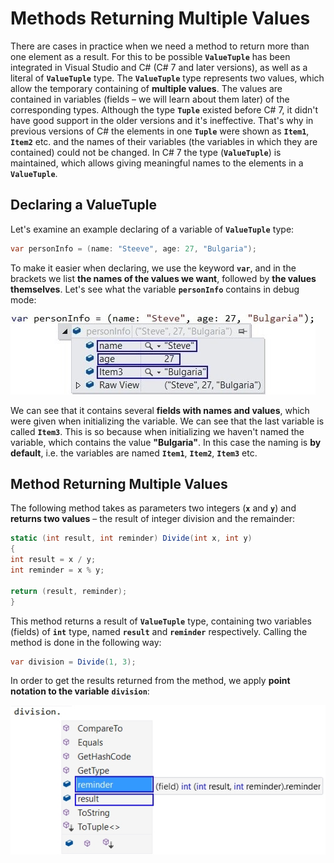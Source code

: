 # Methods Returning Multiple Values

There are cases in practice when we need a method to return more than one element as a result. For this to be possible **`ValueTuple`** has been integrated in Visual Studio and C# (C# 7 and later versions), as well as a literal of **`ValueTuple`** type. The **`ValueTuple`** type represents two values, which allow the temporary containing of **multiple values**. The values are contained in variables (fields – we will learn about them later) of the corresponding types. Although the type **`Tuple`** existed before C# 7, it didn't have good support in the older versions and it's ineffective. That's why in previous versions of C# the elements in one **`Tuple`** were shown as **`Item1`**, **`Item2`** etc. and the names of their variables (the variables in which they are contained) could not be changed. In C# 7 the type (**`ValueTuple`**) is maintained, which allows giving meaningful names to the elements in a **`ValueTuple`**.

## Declaring a ValueTuple

Let's examine an example declaring of a variable of **`ValueTuple`** type:

```csharp
var personInfo = (name: "Steeve", age: 27, "Bulgaria");
```

To make it easier when declaring, we use the keyword **`var`**, and in the brackets we list **the names of the values we want**, followed by **the values themselves**. Let's see what the variable **`personInfo`** contains in debug mode:

![](/assets/chapter-10-images/15.Tuples-01.jpg)

We can see that it contains several **fields with names and values**, which were given when initializing the variable. We can see that the last variable is called **`Item3`**. This is so because when initializing we haven't named the variable, which contains the value **"Bulgaria"**. In this case the naming is **by default**, i.e. the variables are named **`Item1`**, **`Item2`**, **`Item3`** etc.

## Method Returning Multiple Values

The following method takes as parameters two integers (**`x`** and **`y`**) and **returns two values** – the result of integer division and the remainder:

```csharp
static (int result, int reminder) Divide(int x, int y)
{
int result = x / y;
int reminder = x % y;

return (result, reminder);
}
```

This method returns a result of **`ValueTuple`** type, containing two variables (fields) of **`int`** type, named **`result`** and **`reminder`** respectively. Calling the method is done in the following way:

```csharp
var division = Divide(1, 3);
```

In order to get the results returned from the method, we apply **point notation to the variable** **`division`**:

![](/assets/chapter-10-images/15.Tuples-02.jpg)
